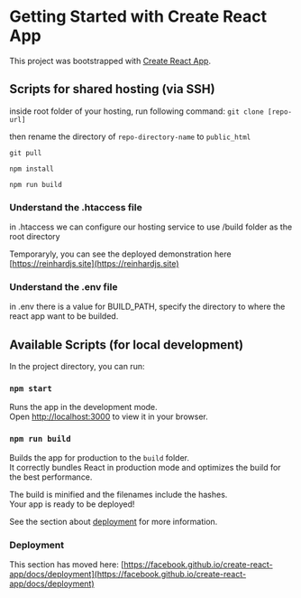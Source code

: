 # Getting Started with Create React App

This project was bootstrapped with [Create React App](https://github.com/facebook/create-react-app).

## Scripts for shared hosting (via SSH)

inside root folder of your hosting, run following command:
`git clone [repo-url]`

then rename the directory of `repo-directory-name` to `public_html`

`git pull`

`npm install`

`npm run build`

### Understand the .htaccess file
in .htaccess we can configure our hosting service to use /build folder as the root directory

Temporaryly, you can see the deployed demonstration here [https://reinhardjs.site](https://reinhardjs.site)

### Understand the .env file
in .env there is a value for BUILD_PATH, specify the directory to where the react app want to be builded.

## Available Scripts (for local development)

In the project directory, you can run:

### `npm start`

Runs the app in the development mode.\
Open [http://localhost:3000](http://localhost:3000) to view it in your browser.

### `npm run build`

Builds the app for production to the `build` folder.\
It correctly bundles React in production mode and optimizes the build for the best performance.

The build is minified and the filenames include the hashes.\
Your app is ready to be deployed!

See the section about [deployment](https://facebook.github.io/create-react-app/docs/deployment) for more information.

### Deployment

This section has moved here: [https://facebook.github.io/create-react-app/docs/deployment](https://facebook.github.io/create-react-app/docs/deployment)